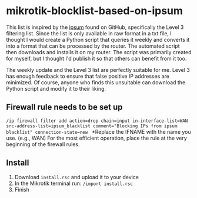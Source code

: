 # mikrotik-blocklist-based-on-ipsum

This list is inspired by the [ipsum](https://github.com/stamparm/ipsum?tab=readme-ov-file) found on GitHub, specifically the Level 3 filtering list. Since the list is only available in raw format in a txt file, I thought I would create a Python script that queries it weekly and converts it into a format that can be processed by the router. The automated script then downloads and installs it on my router.
The script was primarily created for myself, but I thought I'd publish it so that others can benefit from it too.


The weekly update and the Level 3 list are perfectly suitable for me. Level 3 has enough feedback to ensure that false positive IP addresses are minimized.
Of course, anyone who finds this unsuitable can download the Python script and modify it to their liking.

## Firewall rule needs to be set up
 `/ip firewall filter add action=drop chain=input in-interface-list=WAN src-address-list=ipsum_blacklist comment="Blocking IPs from ipsum blacklist" connection-state=new `
*Replace the IFNAME with the name you use. (e.g., WAN)
For the most efficient operation, place the rule at the very beginning of the firewall rules.


## Install
1. Download `install.rsc` and upload it to your device  
2. In the Mikrotik terminal run:  `/import install.rsc `
3. Finish
